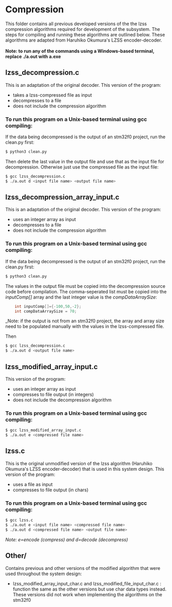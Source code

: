 # Compression
This folder contains all previous developed versions of the the lzss compression algorithms required for development of the subsystem. The steps for compiling and running these algorithms are outlined below. These algorithms are adapted from Haruhiko Okumura's LZSS encoder-decoder.
<br /><br />
**Note: to run any of the commands using a Windows-based terminal, replace ./a.out with a.exe**

## lzss_decompression.c
This is an adaptation of the original decoder. This version of the program:
- takes a lzss-compressed file as input
- decompresses to a file
- does not include the compression algorithm

### To run this program on a Unix-based terminal using gcc compiling:
If the data being decompressed is the output of an stm32f0 project, run the clean.py first:
```bash
$ python3 clean.py
```
Then delete the last value in the output file and use that as the input file for decompression. Otherwise just use the compressed file as the input file:

```bash
$ gcc lzss_decompression.c 
$ ./a.out d <input file name> <output file name>
```

## lzss_decompression_array_input.c
This is an adaptation of the original decoder. This version of the program:
- uses an integer array as input
- decompresses to a file
- does not include the compression algorithm

### To run this program on a Unix-based terminal using gcc compiling:
If the data being decompressed is the output of an stm32f0 project, run the clean.py first:
```bash
$ python3 clean.py
```
The values in the output file must be copied into the decompression source code before compilation. The comma-seperated list must be copied into the _inputComp[]_ array and the last integer value is the _compDataArraySize_:

```c
    int inputComp[]={-100,50,-2};
    int compDataArraySize = 70;
```
_Note: if the output is not from an stm32f0 project, the array and array size need to be populated manually with the values in the lzss-compressed file.

Then
```bash
$ gcc lzss_decompression.c 
$ ./a.out d <output file name>
```
## lzss_modified_array_input.c
This version of the program:
- uses an integer array as input
- compresses to file output (in integers)
- does not include the decompression algorithm

### To run this program on a Unix-based terminal using gcc compiling:
```bash
$ gcc lzss_modified_array_input.c
$ ./a.out e <compressed file name>
```

## lzss.c
This is the original unmodified version of the lzss algorithm (Haruhiko Okumura's LZSS encoder-decoder) that is used in this system design. This version of the program:
- uses a file as input
- compresses to file output (in chars)

### To run this program on a Unix-based terminal using gcc compiling:
```bash
$ gcc lzss.c
$ ./a.out e <input file name> <compressed file name>
$ ./a.out d <compressed file name> <output file name>
```
_Note: e=encode (compress) and d=decode (decompress)_

## Other/
Contains previous and other versions of the modified algorithm that were used throughout the system design:
- lzss_modified_array_input_char.c and lzss_modified_file_input_char.c : function the same as the other versions but use char data types instead. These versions did not work when implementing the algorithms on the stm32f0


